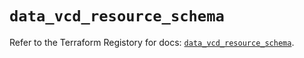 # `data_vcd_resource_schema`

Refer to the Terraform Registory for docs: [`data_vcd_resource_schema`](https://registry.terraform.io/providers/vmware/vcd/3.10.0/docs/data-sources/resource_schema).
